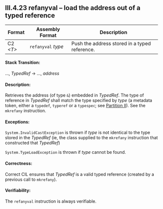 ## III.4.23 refanyval &ndash; load the address out of a typed reference

 | Format | Assembly Format | Description
 | ---- | ---- | ---
 | C2 _\<T\>_ | `refanyval` _type_ | Push the address stored in a typed reference.

#### Stack Transition:

&hellip;, _TypedRef_ &rarr; &hellip;, _address_

#### Description:

Retrieves the address (of type `&`) embedded in _TypedRef_. The type of reference in _TypedRef_ shall match the type specified by _type_ (a metadata token, either a `typedef`, `typeref` or a `typespec`; see [Partition II](ii.22-metadata-logical-format-tables.md)). See the `mkrefany` instruction.

#### Exceptions:

`System.InvalidCastException` is thrown if _type_ is not identical to the type stored in the _TypedRef_ (ie, the class supplied to the `mkrefany` instruction that constructed that _TypedRef_)

`System.TypeLoadException` is thrown if _type_ cannot be found.

#### Correctness:

Correct CIL ensures that _TypedRef_ is a valid typed reference (created by a previous call to `mkrefany`).

#### Verifiability:

The `refanyval` instruction is always verifiable.
